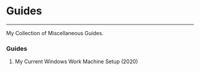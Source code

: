 # Guides
---

My Collection of Miscellaneous Guides.

### Guides

1. My Current Windows Work Machine Setup (2020)
